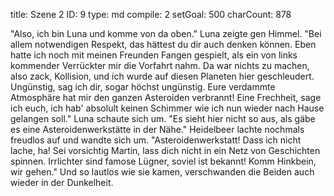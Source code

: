 title:          Szene 2
ID:             9
type:           md
compile:        2
setGoal:        500
charCount:      878


"Also, ich bin Luna und komme von da oben." Luna zeigte gen Himmel. "Bei allem notwendigen Respekt, das hättest du dir auch denken können. Eben hatte ich noch mit meinen Freunden Fangen gespielt, als ein von links kommender Verrückter mir die Vorfahrt nahm. Da war nichts zu machen, also zack, Kollision, und ich wurde auf diesen Planeten hier geschleudert. Ungünstig, sag ich dir, sogar höchst ungünstig. Eure verdammte Atmosphäre hat mir den ganzen Asteroiden verbrannt! Eine Frechheit, sage ich euch, ich hab' absolult keinen Schimmer wie ich nun wieder nach Hause gelangen soll."
Luna schaute sich um. "Es sieht hier nicht so aus, als gäbe es eine Asteroidenwerkstätte in der Nähe."
Heidelbeer lachte nochmals freudlos auf und wandte sich um. "Asteroidenwerkstatt! Dass ich nicht lache, ha! Sei vorsichtig Martin, lass dich nicht in ein Netz von Geschichten spinnen. Irrlichter sind famose Lügner, soviel ist bekannt! Komm Hinkbein, wir gehen."
Und so lautlos wie sie kamen, verschwanden die Beiden auch wieder in der Dunkelheit.